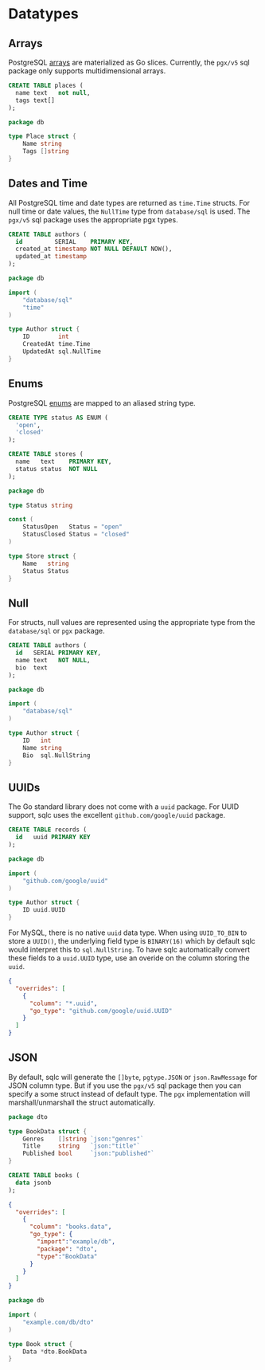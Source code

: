 
# Datatypes

## Arrays

PostgreSQL [arrays](https://www.postgresql.org/docs/current/arrays.html) are
materialized as Go slices. Currently, the `pgx/v5` sql package only supports multidimensional arrays.

```sql
CREATE TABLE places (
  name text   not null,
  tags text[]
);
```

```go
package db

type Place struct {
	Name string
	Tags []string
}
```

## Dates and Time

All PostgreSQL time and date types are returned as `time.Time` structs. For
null time or date values, the `NullTime` type from `database/sql` is used.
The `pgx/v5` sql package uses the appropriate pgx types.

```sql
CREATE TABLE authors (
  id         SERIAL    PRIMARY KEY,
  created_at timestamp NOT NULL DEFAULT NOW(),
  updated_at timestamp
);
```

```go
package db

import (
	"database/sql"
	"time"
)

type Author struct {
	ID        int
	CreatedAt time.Time
	UpdatedAt sql.NullTime
}
```

## Enums

PostgreSQL [enums](https://www.postgresql.org/docs/current/arrays.html) are
mapped to an aliased string type.

```sql
CREATE TYPE status AS ENUM (
  'open',
  'closed'
);

CREATE TABLE stores (
  name   text    PRIMARY KEY,
  status status  NOT NULL
);
```

```go
package db

type Status string

const (
	StatusOpen   Status = "open"
	StatusClosed Status = "closed"
)

type Store struct {
	Name   string
	Status Status
}
```

## Null

For structs, null values are represented using the appropriate type from the
`database/sql` or `pgx` package. 

```sql
CREATE TABLE authors (
  id   SERIAL PRIMARY KEY,
  name text   NOT NULL,
  bio  text
);
```

```go
package db

import (
	"database/sql"
)

type Author struct {
	ID   int
	Name string
	Bio  sql.NullString
}
```

## UUIDs

The Go standard library does not come with a `uuid` package. For UUID support,
sqlc uses the excellent `github.com/google/uuid` package.

```sql
CREATE TABLE records (
  id   uuid PRIMARY KEY
);
```

```go
package db

import (
	"github.com/google/uuid"
)

type Author struct {
	ID uuid.UUID
}
```

For MySQL, there is no native `uuid` data type. When using `UUID_TO_BIN` to store a `UUID()`, the underlying field type is `BINARY(16)` which by default sqlc would interpret this to `sql.NullString`. To have sqlc automatically convert these fields to a `uuid.UUID` type, use an overide on the column storing the `uuid`.
```json
{
  "overrides": [
    {
      "column": "*.uuid",
      "go_type": "github.com/google/uuid.UUID"
    }
  ]
}
```

## JSON

By default, sqlc will generate the `[]byte`, `pgtype.JSON` or `json.RawMessage` for JSON column type.
But if you use the `pgx/v5` sql package then you can specify a some struct instead of default type.
The `pgx` implementation will marshall/unmarshall the struct automatically.

```go
package dto

type BookData struct {
	Genres    []string `json:"genres"`
	Title     string   `json:"title"`
	Published bool     `json:"published"`
}
```

```sql
CREATE TABLE books (
  data jsonb
);
```

```json
{
  "overrides": [
    {
      "column": "books.data",
      "go_type": {
        "import":"example/db",
        "package": "dto",
        "type":"BookData"
      }
    }
  ]
}
```

```go
package db

import (
	"example.com/db/dto"
)

type Book struct {
    Data *dto.BookData
}
```